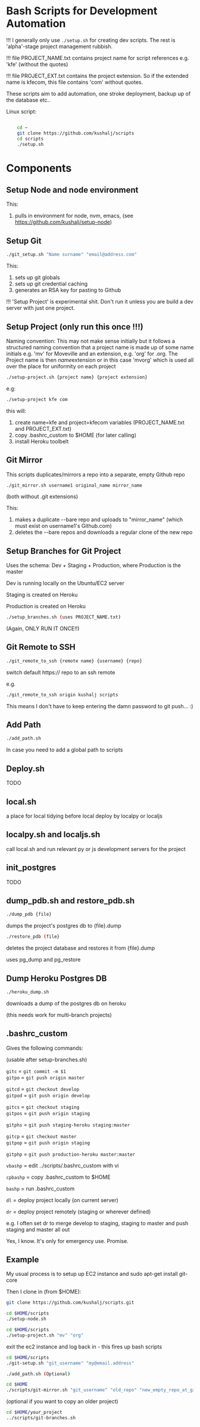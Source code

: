 # Bash Scripts for Development Automation

!!! I generally only use ```./setup.sh``` for creating dev scripts. The rest is 'alpha'-stage project management rubbish. 

!!! file PROJECT_NAME.txt contains project name for script references e.g. 'kfe' (without the quotes)

!!! file PROJECT_EXT.txt contains the project extension. So if the extended name is kfecom, this file contains 'com' without quotes.

These scripts aim to add automation, one stroke deployment, backup up of the database etc..


Linux script:

```bash

    cd ~ 
    git clone https://github.com/kushalj/scripts
    cd scripts
    ./setup.sh

```


# Components


## Setup Node and node environment
This:
   1. pulls in environment for node, nvm, emacs, (see https://github.com/kushalj/setup-node)


## Setup Git
```bash
./git_setup.sh "Name surname" "email@address.com"
```
This:
   1. sets up git globals
   2. sets up git credential caching
   3. generates an RSA key for pasting to Github



!!! 'Setup Project' is experimental shit. Don't run it unless you are build a dev server with just one project.
## Setup Project (only run this once !!!)

Naming convention:
This may not make sense initially but it follows a structured naming convention that a project name is made up of some name initials e.g. 'mv' for Moveville and an extension, e.g. 'org' for .org. The Project name is then $name$extension or in this case 'mvorg' which is used all over the place for uniformity on each project

```bash
./setup-project.sh {project name} {project extension} 
```
e.g:
```bash
./setup-project kfe com
```
this will:
   1. create name=kfe and project=kfecom variables (PROJECT_NAME.txt and PROJECT_EXT.txt)
   2. copy .bashrc_custom to $HOME (for later calling)
   3. install Heroku toolbelt




## Git Mirror 

This scripts duplicates/mirrors a repo into a separate,  empty Github repo
```bash
./git_mirror.sh username1 original_name mirror_name
```
(both without .git extensions)

This:
   1. makes a duplicate --bare repo and uploads to "mirror_name" (which must exist on username1's Github.com)
   2. deletes the --bare repos and downloads a regular clone of the new repo





## Setup Branches for  Git Project

Uses the schema: Dev + Staging + Production, where Production is the master

Dev is running locally on the Ubuntu/EC2 server

Staging is created on Heroku

Production is created on Heroku
```bash
./setup_branches.sh (uses PROJECT_NAME.txt)
```
(Again, ONLY RUN IT ONCE!!)






## Git Remote to SSH
```bash
./git_remote_to_ssh {remote name} {username} {repo}
```
switch default https:// repo to an ssh remote

e.g.
```bash
./git_remote_to_ssh origin kushalj scripts
```

This means I don't have to keep entering the damn password to git push... :)




## Add Path
```bash
./add_path.sh 
```

In case you need to add a global path to scripts


## Deploy.sh

TODO


## local.sh

a place for local tidying before local deploy by localpy or localjs


## localpy.sh and localjs.sh

call local.sh and run relevant py or js development servers for the project



## init_postgres

TODO


## dump_pdb.sh and restore_pdb.sh
```bash
./dump_pdb {file} 
```
dumps the project's postgres db to {file}.dump


```bash
./restore_pdb (file}
```
deletes the project database and restores it from {file}.dump

uses pg_dump and pg_restore




## Dump Heroku Postgres DB
```bash
./heroku_dump.sh
```
downloads a dump of the postgres db on heroku

(this needs work for multi-branch projects)



## .bashrc_custom

Gives the following commands:

(usable after setup-branches.sh)


`gitc` = `git commit -m $1`                                                                                                                                          
`gitpo` = `git push origin master`                                                                                                                                   
                                                                                                                                                                       
`gitcd` = `git checkout develop`                                                                                                                                     
`gitpod` = `git push origin develop`                                                                                                                                  
                                                                                                                                                                       
`gitcs` = `git checkout staging`                                                                                                                                     
`gitpos` = `git push origin staging`

`gitphs` = `git push staging-heroku staging:master`                                                                                                                   
                                                                                                                                                                       
`gitcp` = `git checkout master`                                                                                                                                      
`gitpop` = `git push origin staging` 

`gitphp` = `git push production-heroku master:master` 


`vbashp` = edit ../scripts/.bashrc_custom with vi

`cpbashp` = copy .bashrc_custom to $HOME

`bashp` = run .bashrc_custom



`dl` = deploy project locally (on current server)

`dr` = deploy project remotely (staging or wherever defined)

e.g. I often set dr to merge develop to staging, staging to master and push staging and master all out

Yes, I know. It's only for emergency use. Promise.




## Example

My usual process is to setup up EC2 instance and sudo apt-get install git-core


Then I clone in (from $HOME):

```bash
git clone https://github.com/kushalj/scripts.git
```

```bash
cd $HOME/scripts
./setup-node.sh
```

```bash
cd $HOME/scripts
./setup-project.sh "mv" "org"
```

exit the ec2 instance and log back in - this fires up bash scripts

```bash
cd $HOME/scripts
./git-setup.sh "git_username" "my@email.address"
```

```bash
./add_path.sh (Optional)
```

```bash
cd $HOME
./scripts/git-mirror.sh "git_username" "old_repo" "new_empty_repo_at_github"
```
(optional if you want to copy an older project)


```bash
cd $HOME/your_project
../scripts/git-branches.sh
```


